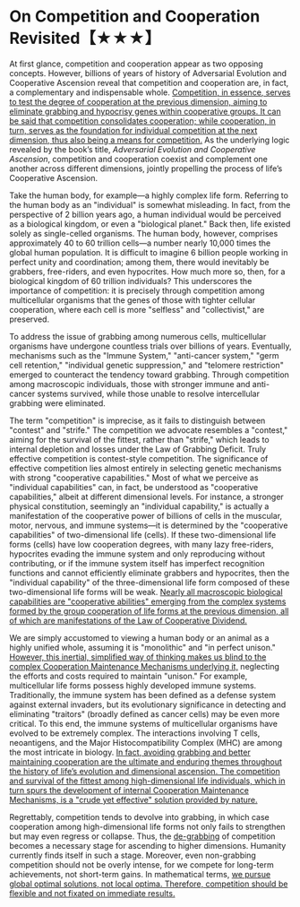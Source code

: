 # On Competition and Cooperation Revisited【★★★】  
At first glance, competition and cooperation appear as two opposing concepts. However, billions of years of history of Adversarial Evolution and Cooperative Ascension reveal that competition and cooperation are, in fact, a complementary and indispensable whole. [Competition, in essence, serves to test the degree of cooperation at the previous dimension, aiming to eliminate grabbing and hypocrisy genes within cooperative groups. It can be said that competition consolidates cooperation; while cooperation, in turn, serves as the foundation for individual competition at the next dimension, thus also being a means for competition.]() As the underlying logic revealed by the book’s title, *Adversarial Evolution and Cooperative Ascension*, competition and cooperation coexist and complement one another across different dimensions, jointly propelling the process of life’s Cooperative Ascension.  

Take the human body, for example—a highly complex life form. Referring to the human body as an "individual" is somewhat misleading. In fact, from the perspective of 2 billion years ago, a human individual would be perceived as a biological kingdom, or even a "biological planet." Back then, life existed solely as single-celled organisms. The human body, however, comprises approximately 40 to 60 trillion cells—a number nearly 10,000 times the global human population. It is difficult to imagine 6 billion people working in perfect unity and coordination; among them, there would inevitably be grabbers, free-riders, and even hypocrites. How much more so, then, for a biological kingdom of 60 trillion individuals? This underscores the importance of competition: it is precisely through competition among multicellular organisms that the genes of those with tighter cellular cooperation, where each cell is more "selfless" and "collectivist," are preserved.  

To address the issue of grabbing among numerous cells, multicellular organisms have undergone countless trials over billions of years. Eventually, mechanisms such as the "Immune System," "anti-cancer system," "germ cell retention," "individual genetic suppression," and "telomere restriction" emerged to counteract the tendency toward grabbing. Through competition among macroscopic individuals, those with stronger immune and anti-cancer systems survived, while those unable to resolve intercellular grabbing were eliminated.  

The term "competition" is imprecise, as it fails to distinguish between "contest" and "strife." The competition we advocate resembles a "contest," aiming for the survival of the fittest, rather than "strife," which leads to internal depletion and losses under the Law of Grabbing Deficit. Truly effective competition is contest-style competition. The significance of effective competition lies almost entirely in selecting genetic mechanisms with strong "cooperative capabilities." Most of what we perceive as "individual capabilities" can, in fact, be understood as "cooperative capabilities," albeit at different dimensional levels. For instance, a stronger physical constitution, seemingly an "individual capability," is actually a manifestation of the cooperative power of billions of cells in the muscular, motor, nervous, and immune systems—it is determined by the "cooperative capabilities" of two-dimensional life (cells). If these two-dimensional life forms (cells) have low cooperation degrees, with many lazy free-riders, hypocrites evading the immune system and only reproducing without contributing, or if the immune system itself has imperfect recognition functions and cannot efficiently eliminate grabbers and hypocrites, then the "individual capability" of the three-dimensional life form composed of these two-dimensional life forms will be weak. [Nearly all macroscopic biological capabilities are "cooperative abilities" emerging from the complex systems formed by the group cooperation of life forms at the previous dimension, all of which are manifestations of the Law of Cooperative Dividend.]()  

We are simply accustomed to viewing a human body or an animal as a highly unified whole, assuming it is "monolithic" and "in perfect unison." [However, this inertial, simplified way of thinking makes us blind to the complex Cooperation Maintenance Mechanisms underlying it,]() neglecting the efforts and costs required to maintain "unison." For example, multicellular life forms possess highly developed immune systems. Traditionally, the immune system has been defined as a defense system against external invaders, but its evolutionary significance in detecting and eliminating "traitors" (broadly defined as cancer cells) may be even more critical. To this end, the immune systems of multicellular organisms have evolved to be extremely complex. The interactions involving T cells, neoantigens, and the Major Histocompatibility Complex (MHC) are among the most intricate in biology. [In fact, avoiding grabbing and better maintaining cooperation are the ultimate and enduring themes throughout the history of life’s evolution and dimensional ascension. The competition and survival of the fittest among high-dimensional life individuals, which in turn spurs the development of internal Cooperation Maintenance Mechanisms, is a "crude yet effective" solution provided by nature.]()  

Regrettably, competition tends to devolve into grabbing, in which case cooperation among high-dimensional life forms not only fails to strengthen but may even regress or collapse. Thus, the [de-grabbing]() of competition becomes a necessary stage for ascending to higher dimensions. Humanity currently finds itself in such a stage. Moreover, even non-grabbing competition should not be overly intense, for we compete for long-term achievements, not short-term gains. In mathematical terms, [we pursue global optimal solutions, not local optima. Therefore, competition should be flexible and not fixated on immediate results.]()
